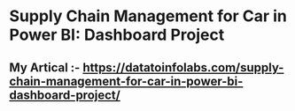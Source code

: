 # Supply Chain Management for Car in Power BI: Dashboard Project

## My Artical :- https://datatoinfolabs.com/supply-chain-management-for-car-in-power-bi-dashboard-project/
